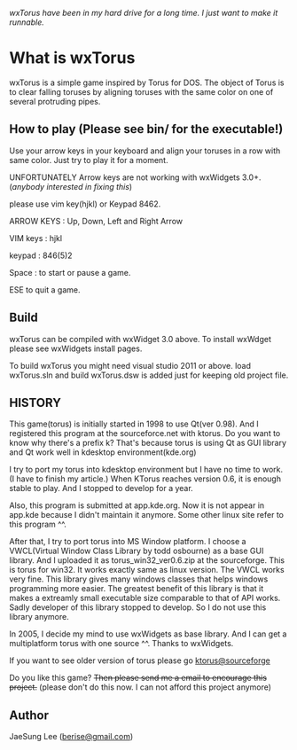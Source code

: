 *wxTorus have been in my hard drive for a long time. I just want to make it runnable.*

What is wxTorus
===============
wxTorus is a simple game inspired by Torus for DOS.  The object of Torus is to 
clear falling toruses by aligning toruses with the same color on one of several 
protruding pipes. 

How to play (Please see bin/ for the executable!)
-----------
Use your arrow keys in your keyboard and align your toruses in a row with same color.
Just try to play it for a moment.

UNFORTUNATELY Arrow keys are not working with wxWidgets 3.0+.(*anybody interested in fixing this*)

please use vim key(hjkl) or Keypad 8462.

ARROW KEYS : Up, Down, Left and Right Arrow 

VIM keys : hjkl

keypad : 846(5)2

Space : to start or pause a game.

ESE to quit a game.

Build
-----
wxTorus can be compiled with wxWidget 3.0 above.
To install wxWdget please see wxWidgets install pages.

To build wxTorus you might need visual studio 2011 or above.
load wxTorus.sln and build
wxTorus.dsw is added just for keeping old project file.

HISTORY
-------
This game(torus) is initially started in 1998 to use Qt(ver 0.98).
And I registered this program at the sourceforce.net with ktorus.
Do you want to know why there's a prefix k? That's because torus 
is using Qt as GUI library and Qt work well in kdesktop environment(kde.org)

I try to port my torus into kdesktop environment but I have no time to work.
(I have to finish my article.) 
When KTorus reaches version 0.6, it is enough stable to play. And 
I stopped to develop for a year.

Also, this program is submitted at app.kde.org. Now it is not appear
in app.kde because I didn't maintain it anymore. Some other linux site
refer to this program ^^.


After that, I try to port torus into MS Window platform.
I choose a VWCL(Virtual Window Class Library by todd osbourne) as 
a base GUI library. And I uploaded it as torus_win32_ver0.6.zip at the
sourceforge.
This is torus for win32. It works exactly same as linux version.
The VWCL works very fine. This library gives many windows classes that helps
windows programming more easier.  The greatest benefit of this library is that
it makes a extreamly small executable size comparable to that of API works.
Sadly developer of this library stopped to develop. So I do not use this 
library anymore.

In 2005, I decide my mind to use wxWidgets as base library. And I can get a 
multiplatform torus with one source ^^.  Thanks to wxWidgets.

If you want to see older version of torus please go 
[ktorus@sourceforge](http://sourceforge.net/projects/ktorus/?source=directory)

Do you like this game? 
~~Then please send me a email to encourage this project.~~
(please don't do this now. I can not afford this project anymore)


Author
------
JaeSung Lee (berise@gmail.com)
